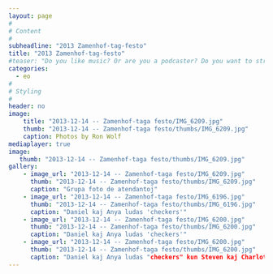```yaml
---
layout: page
#
# Content
#
subheadline: "2013 Zamenhof-tag-festo"
title: "2013 Zamenhof-tag-festo"
#teaser: "Do you like music? Or are you a podcaster? Do you want to stream your videos in a nice player? Than you likely will like the integration of <em>mediaelement.js</em>. It enables you to play music and stream video in a consistent player that looks in each browser delicious. It even works in IE6-8."
categories:
  - eo
#
# Styling
#
header: no
image:
    title: "2013-12-14 -- Zamenhof-taga festo/IMG_6209.jpg"
    thumb: "2013-12-14 -- Zamenhof-taga festo/thumbs/IMG_6209.jpg"
    caption: Photos by Ron Wolf
mediaplayer: true
image:
   thumb: "2013-12-14 -- Zamenhof-taga festo/thumbs/IMG_6209.jpg"
gallery:
    - image_url: "2013-12-14 -- Zamenhof-taga festo/IMG_6209.jpg"
      thumb: "2013-12-14 -- Zamenhof-taga festo/thumbs/IMG_6209.jpg"
      caption: "Grupa foto de atendantoj"
    - image_url: "2013-12-14 -- Zamenhof-taga festo/IMG_6196.jpg"
      thumb: "2013-12-14 -- Zamenhof-taga festo/thumbs/IMG_6196.jpg"
      caption: "Daniel kaj Anya ludas 'checkers'"
    - image_url: "2013-12-14 -- Zamenhof-taga festo/IMG_6200.jpg"
      thumb: "2013-12-14 -- Zamenhof-taga festo/thumbs/IMG_6200.jpg"
      caption: "Daniel kaj Anya ludas 'checkers'"
    - image_url: "2013-12-14 -- Zamenhof-taga festo/IMG_6200.jpg"
      thumb: "2013-12-14 -- Zamenhof-taga festo/thumbs/IMG_6200.jpg"
      caption: "Daniel kaj Anya ludas "checkers" kun Steven kaj Charlotte"
---
```


